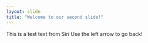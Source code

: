 ```yaml
---
layout: slide
title: "Welcome to our second slide!"
---
```

This is a test text from Siri
Use the left arrow to go back!
